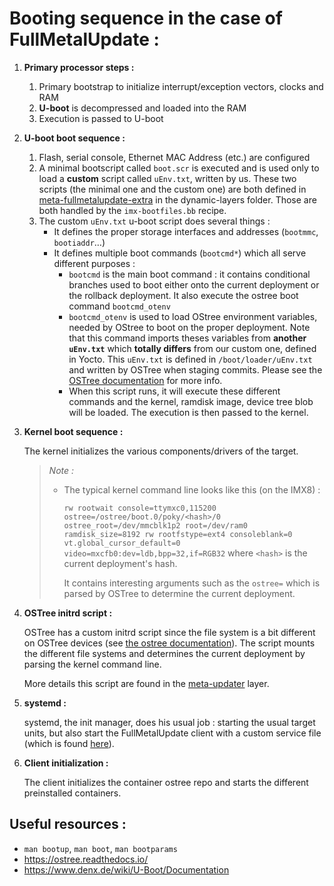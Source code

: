 # Booting sequence in the case of FullMetalUpdate : 

 1. **Primary processor steps :**

     1. Primary bootstrap to initialize interrupt/exception vectors, clocks and RAM
     1. **U-boot** is decompressed and loaded into the RAM
     1. Execution is passed to U-boot

 1. **U-boot boot sequence :**

     1. Flash, serial console, Ethernet MAC Address (etc.) are configured
     1. A minimal bootscript called `boot.scr` is executed and is used only to load a
        **custom** script called `uEnv.txt`, written by us. These two scripts (the minimal
        one and the custom one) are both defined in
        [meta-fullmetalupdate-extra][meta_fmu_e] in the dynamic-layers folder. Those are
        both handled by the `imx-bootfiles.bb` recipe.
     1. The custom `uEnv.txt` u-boot script does several things : 
        - It defines the proper storage interfaces and addresses (`bootmmc`, `bootiaddr`…)
        - It defines multiple boot commands (`bootcmd*`) which all serve different
          purposes :
           - `bootcmd` is the main boot command : it contains conditional branches used to
             boot either onto the current deployment or the rollback deployment. It also
             execute the ostree boot command `bootcmd_otenv`
           - `bootcmd_otenv` is used to load OStree environment variables, needed by
             OStree to boot on the proper deployment. Note that this command imports
             theses variables from **another `uEnv.txt`** which **totally differs** from
             our custom one, defined in Yocto. This `uEnv.txt` is defined in
             `/boot/loader/uEnv.txt` and written by OSTree when staging commits. Please
             see the [OSTree documentation][ostreedoc_boot] for more info.
           - When this script runs, it will execute these different commands and the
             kernel, ramdisk image, device tree blob will be loaded. The execution is then
             passed to the kernel.

 1. **Kernel boot sequence :**

    The kernel initializes the various components/drivers of the target.

    > *Note :*
    >  - The typical kernel command line looks like this (on the IMX8) :
    >
    >    `rw rootwait console=ttymxc0,115200 ostree=/ostree/boot.0/poky/<hash>/0
    >    ostree_root=/dev/mmcblk1p2 root=/dev/ram0 ramdisk_size=8192 rw rootfstype=ext4
    >    consoleblank=0 vt.global_cursor_default=0 video=mxcfb0:dev=ldb,bpp=32,if=RGB32`
    >    where `<hash>` is the current deployment's hash.
    >
    >    It contains interesting arguments such as the `ostree=` which is parsed by OSTree
    >    to determine the current deployment.

 1. **OSTree initrd script :**
    
    OSTree has a custom initrd script since the file system is a bit different on OSTree
    devices (see [the ostree documentation][ostreedoc_syslayout]). The script mounts the
    different file systems and determines the current deployment by parsing the kernel
    command line.

    More details this script are found in the [meta-updater][metaupdater_script] layer.

 1. **systemd :**
    
    systemd, the init manager, does his usual job : starting the usual target units, but
    also start the FullMetalUpdate client with a custom service file (which is found
    [here][fmu_service]).

 1. **Client initialization :**

    The client initializes the container ostree repo and starts the different preinstalled
    containers.

## Useful resources : 
 - `man bootup`, `man boot`, `man bootparams`
 - https://ostree.readthedocs.io/
 - https://www.denx.de/wiki/U-Boot/Documentation

[meta_fmu_e]: https://github.com/FullMetalUpdate/meta-fullmetalupdate-extra
[ostreedoc_boot]: https://ostree.readthedocs.io/en/latest/manual/deployment#the-system-boot
[ostreedoc_syslayout]: https://ostree.readthedocs.io/en/latest/manual/adapting-existing/#system-layout
[metaupdater_script]: https://github.com/advancedtelematic/meta-updater/blob/master/recipes-sota/ostree-initrd/files/init.sh
[fmu_service]: https://github.com/FullMetalUpdate/meta-fullmetalupdate/blob/warrior/recipes-fullmetalupdate/fullmetalupdate/files/fullmetalupdate.service
